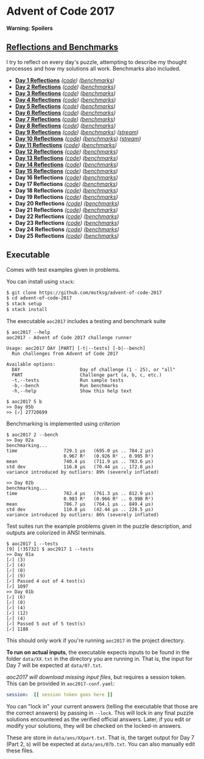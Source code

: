 Advent of Code 2017
===================

**Warning: Spoilers**

[Reflections and Benchmarks][RnB]
---------------------------------

[RnB]: https://github.com/mstksg/advent-of-code-2017/blob/master/reflections.md

I try to reflect on every day's puzzle, attempting to describe my thought
processes and how my solutions all work.  Benchmarks also included.

*   **[Day 1 Reflections][d1r]** *([code][d1c])* *([benchmarks][d1b])*
*   **[Day 2 Reflections][d2r]** *([code][d2c])* *([benchmarks][d2b])*
*   **[Day 3 Reflections][d3r]** *([code][d3c])* *([benchmarks][d3b])*
*   **[Day 4 Reflections][d4r]** *([code][d4c])* *([benchmarks][d4b])*
*   **[Day 5 Reflections][d5r]** *([code][d5c])* *([benchmarks][d5b])*
*   **[Day 6 Reflections][d6r]** *([code][d6c])* *([benchmarks][d6b])*
*   **[Day 7 Reflections][d7r]** *([code][d7c])* *([benchmarks][d7b])*
*   **[Day 8 Reflections][d8r]** *([code][d8c])* *([benchmarks][d8b])*
*   **[Day 9 Reflections][d9r]** *([code][d9c])* *([benchmarks][d9b])* *([stream][d9s])*
*   **[Day 10 Reflections][d10r]** *([code][d10c])* *([benchmarks][d10b])* *([stream][d10s])*
*   **[Day 11 Reflections][d11r]** *([code][d11c])* *([benchmarks][d11b])*
*   **[Day 12 Reflections][d12r]** *([code][d12c])* *([benchmarks][d12b])*
*   **[Day 13 Reflections][d13r]** *([code][d13c])* *([benchmarks][d13b])*
*   **[Day 14 Reflections][d14r]** *([code][d14c])* *([benchmarks][d14b])*
*   **[Day 15 Reflections][d15r]** *([code][d15c])* *([benchmarks][d15b])*
*   **Day 16 Reflections** *([code][d16c])* *([benchmarks][d16b])*
*   **Day 17 Reflections** *([code][d17c])* *([benchmarks][d17b])*
*   **Day 18 Reflections** *([code][d18c])* *([benchmarks][d18b])*
*   **Day 19 Reflections** *([code][d19c])* *([benchmarks][d19b])*
*   **Day 20 Reflections** *([code][d20c])* *([benchmarks][d20b])*
*   **Day 21 Reflections** *([code][d21c])* *([benchmarks][d21b])*
*   **Day 22 Reflections** *([code][d22c])* *([benchmarks][d22b])*
*   **Day 23 Reflections** *([code][d23c])* *([benchmarks][d23b])*
*   **Day 24 Reflections** *([code][d24c])* *([benchmarks][d24b])*
*   **Day 25 Reflections** *([code][d25c])* *([benchmarks][d25b])*

[d1r]: https://github.com/mstksg/advent-of-code-2017/blob/master/reflections.md#day-1
[d2r]: https://github.com/mstksg/advent-of-code-2017/blob/master/reflections.md#day-2
[d3r]: https://github.com/mstksg/advent-of-code-2017/blob/master/reflections.md#day-3
[d4r]: https://github.com/mstksg/advent-of-code-2017/blob/master/reflections.md#day-4
[d5r]: https://github.com/mstksg/advent-of-code-2017/blob/master/reflections.md#day-5
[d6r]: https://github.com/mstksg/advent-of-code-2017/blob/master/reflections.md#day-6
[d7r]: https://github.com/mstksg/advent-of-code-2017/blob/master/reflections.md#day-7
[d8r]: https://github.com/mstksg/advent-of-code-2017/blob/master/reflections.md#day-8
[d9r]: https://github.com/mstksg/advent-of-code-2017/blob/master/reflections.md#day-9
[d10r]: https://github.com/mstksg/advent-of-code-2017/blob/master/reflections.md#day-10
[d11r]: https://github.com/mstksg/advent-of-code-2017/blob/master/reflections.md#day-11
[d12r]: https://github.com/mstksg/advent-of-code-2017/blob/master/reflections.md#day-12
[d13r]: https://github.com/mstksg/advent-of-code-2017/blob/master/reflections.md#day-13
[d14r]: https://github.com/mstksg/advent-of-code-2017/blob/master/reflections.md#day-14
[d15r]: https://github.com/mstksg/advent-of-code-2017/blob/master/reflections.md#day-15
[d16r]: https://github.com/mstksg/advent-of-code-2017/blob/master/reflections.md#day-16
[d17r]: https://github.com/mstksg/advent-of-code-2017/blob/master/reflections.md#day-17
[d18r]: https://github.com/mstksg/advent-of-code-2017/blob/master/reflections.md#day-18
[d19r]: https://github.com/mstksg/advent-of-code-2017/blob/master/reflections.md#day-19
[d20r]: https://github.com/mstksg/advent-of-code-2017/blob/master/reflections.md#day-20
[d21r]: https://github.com/mstksg/advent-of-code-2017/blob/master/reflections.md#day-21
[d22r]: https://github.com/mstksg/advent-of-code-2017/blob/master/reflections.md#day-22
[d23r]: https://github.com/mstksg/advent-of-code-2017/blob/master/reflections.md#day-23
[d24r]: https://github.com/mstksg/advent-of-code-2017/blob/master/reflections.md#day-24
[d25r]: https://github.com/mstksg/advent-of-code-2017/blob/master/reflections.md#day-25

[d1c]: https://github.com/mstksg/advent-of-code-2017/blob/master/src/AOC2017/Day01.hs
[d2c]: https://github.com/mstksg/advent-of-code-2017/blob/master/src/AOC2017/Day02.hs
[d3c]: https://github.com/mstksg/advent-of-code-2017/blob/master/src/AOC2017/Day03.hs
[d4c]: https://github.com/mstksg/advent-of-code-2017/blob/master/src/AOC2017/Day04.hs
[d5c]: https://github.com/mstksg/advent-of-code-2017/blob/master/src/AOC2017/Day05.hs
[d6c]: https://github.com/mstksg/advent-of-code-2017/blob/master/src/AOC2017/Day06.hs
[d7c]: https://github.com/mstksg/advent-of-code-2017/blob/master/src/AOC2017/Day07.hs
[d8c]: https://github.com/mstksg/advent-of-code-2017/blob/master/src/AOC2017/Day08.hs
[d9c]: https://github.com/mstksg/advent-of-code-2017/blob/master/src/AOC2017/Day09.hs
[d10c]: https://github.com/mstksg/advent-of-code-2017/blob/master/src/AOC2017/Day10.hs
[d11c]: https://github.com/mstksg/advent-of-code-2017/blob/master/src/AOC2017/Day11.hs
[d12c]: https://github.com/mstksg/advent-of-code-2017/blob/master/src/AOC2017/Day12.hs
[d13c]: https://github.com/mstksg/advent-of-code-2017/blob/master/src/AOC2017/Day13.hs
[d14c]: https://github.com/mstksg/advent-of-code-2017/blob/master/src/AOC2017/Day14.hs
[d15c]: https://github.com/mstksg/advent-of-code-2017/blob/master/src/AOC2017/Day15.hs
[d16c]: https://github.com/mstksg/advent-of-code-2017/blob/master/src/AOC2017/Day16.hs
[d17c]: https://github.com/mstksg/advent-of-code-2017/blob/master/src/AOC2017/Day17.hs
[d18c]: https://github.com/mstksg/advent-of-code-2017/blob/master/src/AOC2017/Day18.hs
[d19c]: https://github.com/mstksg/advent-of-code-2017/blob/master/src/AOC2017/Day19.hs
[d20c]: https://github.com/mstksg/advent-of-code-2017/blob/master/src/AOC2017/Day20.hs
[d21c]: https://github.com/mstksg/advent-of-code-2017/blob/master/src/AOC2017/Day21.hs
[d22c]: https://github.com/mstksg/advent-of-code-2017/blob/master/src/AOC2017/Day22.hs
[d23c]: https://github.com/mstksg/advent-of-code-2017/blob/master/src/AOC2017/Day23.hs
[d24c]: https://github.com/mstksg/advent-of-code-2017/blob/master/src/AOC2017/Day24.hs
[d25c]: https://github.com/mstksg/advent-of-code-2017/blob/master/src/AOC2017/Day25.hs

[d1b]: https://github.com/mstksg/advent-of-code-2017/blob/master/reflections.md#day-1-benchmarks
[d2b]: https://github.com/mstksg/advent-of-code-2017/blob/master/reflections.md#day-2-benchmarks
[d3b]: https://github.com/mstksg/advent-of-code-2017/blob/master/reflections.md#day-3-benchmarks
[d4b]: https://github.com/mstksg/advent-of-code-2017/blob/master/reflections.md#day-4-benchmarks
[d5b]: https://github.com/mstksg/advent-of-code-2017/blob/master/reflections.md#day-5-benchmarks
[d6b]: https://github.com/mstksg/advent-of-code-2017/blob/master/reflections.md#day-6-benchmarks
[d7b]: https://github.com/mstksg/advent-of-code-2017/blob/master/reflections.md#day-7-benchmarks
[d8b]: https://github.com/mstksg/advent-of-code-2017/blob/master/reflections.md#day-8-benchmarks
[d9b]: https://github.com/mstksg/advent-of-code-2017/blob/master/reflections.md#day-9-benchmarks
[d10b]: https://github.com/mstksg/advent-of-code-2017/blob/master/reflections.md#day-10-benchmarks
[d11b]: https://github.com/mstksg/advent-of-code-2017/blob/master/reflections.md#day-11-benchmarks
[d12b]: https://github.com/mstksg/advent-of-code-2017/blob/master/reflections.md#day-12-benchmarks
[d13b]: https://github.com/mstksg/advent-of-code-2017/blob/master/reflections.md#day-13-benchmarks
[d14b]: https://github.com/mstksg/advent-of-code-2017/blob/master/reflections.md#day-14-benchmarks
[d15b]: https://github.com/mstksg/advent-of-code-2017/blob/master/reflections.md#day-15-benchmarks
[d16b]: https://github.com/mstksg/advent-of-code-2017/blob/master/reflections.md#day-16-benchmarks
[d17b]: https://github.com/mstksg/advent-of-code-2017/blob/master/reflections.md#day-17-benchmarks
[d18b]: https://github.com/mstksg/advent-of-code-2017/blob/master/reflections.md#day-18-benchmarks
[d19b]: https://github.com/mstksg/advent-of-code-2017/blob/master/reflections.md#day-19-benchmarks
[d20b]: https://github.com/mstksg/advent-of-code-2017/blob/master/reflections.md#day-20-benchmarks
[d21b]: https://github.com/mstksg/advent-of-code-2017/blob/master/reflections.md#day-21-benchmarks
[d22b]: https://github.com/mstksg/advent-of-code-2017/blob/master/reflections.md#day-22-benchmarks
[d23b]: https://github.com/mstksg/advent-of-code-2017/blob/master/reflections.md#day-23-benchmarks
[d24b]: https://github.com/mstksg/advent-of-code-2017/blob/master/reflections.md#day-24-benchmarks
[d25b]: https://github.com/mstksg/advent-of-code-2017/blob/master/reflections.md#day-25-benchmarks

[d9s]: https://www.twitch.tv/videos/207969022
[d10s]: https://www.twitch.tv/videos/208287550

Executable
----------

Comes with test examples given in problems.

You can install using `stack`:

```bash
$ git clone https://github.com/mstksg/advent-of-code-2017
$ cd advent-of-code-2017
$ stack setup
$ stack install
```

The executable `aoc2017` includes a testing and benchmark suite

```
$ aoc2017 --help
aoc2017 - Advent of Code 2017 challenge runner

Usage: aoc2017 DAY [PART] [-t|--tests] [-b|--bench]
  Run challenges from Advent of Code 2017

Available options:
  DAY                      Day of challenge (1 - 25), or "all"
  PART                     Challenge part (a, b, c, etc.)
  -t,--tests               Run sample tests
  -b,--bench               Run benchmarks
  -h,--help                Show this help text

$ aoc2017 5 b
>> Day 05b
>> [✓] 27720699
```

Benchmarking is implemented using *criterion*

```
$ aoc2017 2 --bench
>> Day 02a
benchmarking...
time                 729.1 μs   (695.0 μs .. 784.2 μs)
                     0.967 R²   (0.926 R² .. 0.995 R²)
mean                 740.4 μs   (711.9 μs .. 783.6 μs)
std dev              116.8 μs   (70.44 μs .. 172.8 μs)
variance introduced by outliers: 89% (severely inflated)

>> Day 02b
benchmarking...
time                 782.4 μs   (761.3 μs .. 812.9 μs)
                     0.983 R²   (0.966 R² .. 0.998 R²)
mean                 786.7 μs   (764.1 μs .. 849.4 μs)
std dev              110.8 μs   (42.44 μs .. 228.5 μs)
variance introduced by outliers: 86% (severely inflated)
```

Test suites run the example problems given in the puzzle description, and
outputs are colorized in ANSI terminals.

```
$ aoc2017 1 --tests
[9] [!35732] $ aoc2017 1 --tests
>> Day 01a
[✓] (3)
[✓] (4)
[✓] (0)
[✓] (9)
[✓] Passed 4 out of 4 test(s)
[✓] 1097
>> Day 01b
[✓] (6)
[✓] (0)
[✓] (4)
[✓] (12)
[✓] (4)
[✓] Passed 5 out of 5 test(s)
[✓] 1188
```

This should only work if you're running `aoc2017` in the project directory.

**To run on actual inputs**, the executable expects inputs to be found in the
folder `data/XX.txt` in the directory you are running in.  That is, the input
for Day 7 will be expected at `data/07.txt`.

*aoc2017 will download missing input files*, but requires a session token.
This can be provided in `aoc2017-conf.yaml`:

```yaml
session:  [[ session token goes here ]]
```

You can "lock in" your current answers (telling the executable that those are
the correct answers) by passing in `--lock`.  This will lock in any final
puzzle solutions encountered as the verified official answers.  Later, if you
edit or modify your solutions, they will be checked on the locked-in answers.

These are store in `data/ans/XXpart.txt`.  That is, the target output for Day 7
(Part 2, `b`) will be expected at `data/ans/07b.txt`.  You can also manually
edit these files.

